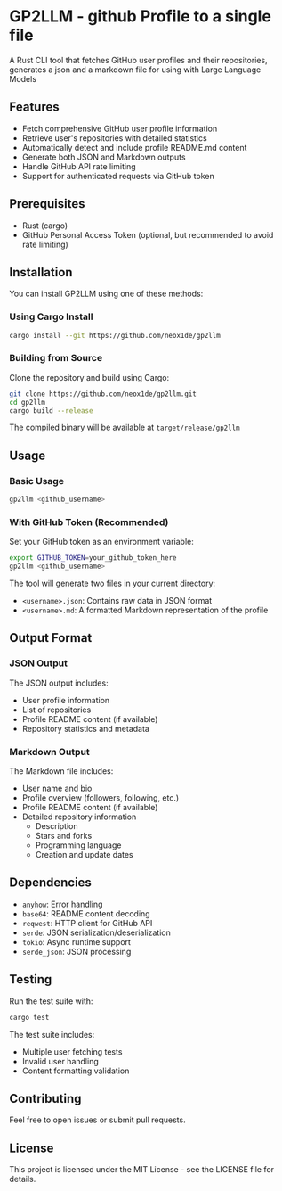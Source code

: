 # GP2LLM - github Profile to a single file

A Rust CLI tool that fetches GitHub user profiles and their repositories, generates a json and a markdown file for using with Large Language Models

## Features

- Fetch comprehensive GitHub user profile information
- Retrieve user's repositories with detailed statistics
- Automatically detect and include profile README.md content
- Generate both JSON and Markdown outputs
- Handle GitHub API rate limiting
- Support for authenticated requests via GitHub token

## Prerequisites

- Rust (cargo)
- GitHub Personal Access Token (optional, but recommended to avoid rate limiting)

## Installation

You can install GP2LLM using one of these methods:

### Using Cargo Install

```bash
cargo install --git https://github.com/neox1de/gp2llm
```

### Building from Source

Clone the repository and build using Cargo:

```bash
git clone https://github.com/neox1de/gp2llm.git
cd gp2llm
cargo build --release
```

The compiled binary will be available at `target/release/gp2llm`

## Usage

### Basic Usage

```bash
gp2llm <github_username>
```

### With GitHub Token (Recommended)

Set your GitHub token as an environment variable:

```bash
export GITHUB_TOKEN=your_github_token_here
gp2llm <github_username>
```

The tool will generate two files in your current directory:
- `<username>.json`: Contains raw data in JSON format
- `<username>.md`: A formatted Markdown representation of the profile

## Output Format

### JSON Output
The JSON output includes:
- User profile information
- List of repositories
- Profile README content (if available)
- Repository statistics and metadata

### Markdown Output
The Markdown file includes:
- User name and bio
- Profile overview (followers, following, etc.)
- Profile README content (if available)
- Detailed repository information
  - Description
  - Stars and forks
  - Programming language
  - Creation and update dates

## Dependencies

- `anyhow`: Error handling
- `base64`: README content decoding
- `reqwest`: HTTP client for GitHub API
- `serde`: JSON serialization/deserialization
- `tokio`: Async runtime support
- `serde_json`: JSON processing


## Testing

Run the test suite with:

```bash
cargo test
```

The test suite includes:
- Multiple user fetching tests
- Invalid user handling
- Content formatting validation


## Contributing

Feel free to open issues or submit pull requests.


## License

This project is licensed under the MIT License - see the LICENSE file for details.